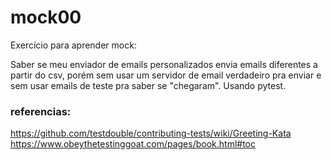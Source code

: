 # mock00

Exercício para aprender mock:

Saber se meu enviador de emails personalizados envia emails diferentes a partir do csv,
porém sem usar um servidor de email verdadeiro pra enviar e sem usar emails de teste pra saber se "chegaram".
Usando pytest. 

### referencias:  

https://github.com/testdouble/contributing-tests/wiki/Greeting-Kata  
https://www.obeythetestinggoat.com/pages/book.html#toc
